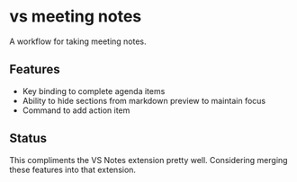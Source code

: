 # vs meeting notes

A workflow for taking meeting notes.

## Features
- Key binding to complete agenda items
- Ability to hide sections from markdown preview to maintain focus
- Command to add action item

## Status
This compliments the VS Notes extension pretty well. Considering merging these features into that extension.